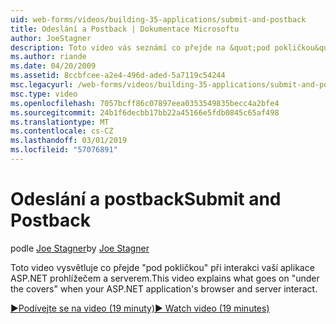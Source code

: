```yaml
---
uid: web-forms/videos/building-35-applications/submit-and-postback
title: Odeslání a Postback | Dokumentace Microsoftu
author: JoeStagner
description: Toto video vás seznámí co přejde na &quot;pod pokličkou&quot; při interakci vaší aplikace ASP.NET prohlížečem a serverem.
ms.author: riande
ms.date: 04/20/2009
ms.assetid: 8ccbfcee-a2e4-496d-aded-5a7119c54244
msc.legacyurl: /web-forms/videos/building-35-applications/submit-and-postback
msc.type: video
ms.openlocfilehash: 7057bcff86c07897eea0353549835becc4a2bfe4
ms.sourcegitcommit: 24b1f6decbb17bb22a45166e5fdb0845c65af498
ms.translationtype: MT
ms.contentlocale: cs-CZ
ms.lasthandoff: 03/01/2019
ms.locfileid: "57076891"
---
```

<a name="submit-and-postback"></a><span data-ttu-id="df5fe-103">Odeslání a postback</span><span class="sxs-lookup"><span data-stu-id="df5fe-103">Submit and Postback</span></span>
====================
<span data-ttu-id="df5fe-104">podle [Joe Stagner](https://github.com/JoeStagner)</span><span class="sxs-lookup"><span data-stu-id="df5fe-104">by [Joe Stagner](https://github.com/JoeStagner)</span></span>

<span data-ttu-id="df5fe-105">Toto video vysvětluje co přejde &quot;pod pokličkou&quot; při interakci vaší aplikace ASP.NET prohlížečem a serverem.</span><span class="sxs-lookup"><span data-stu-id="df5fe-105">This video explains what goes on &quot;under the covers&quot; when your ASP.NET application's browser and server interact.</span></span>

[<span data-ttu-id="df5fe-106">&#9654;Podívejte se na video (19 minuty)</span><span class="sxs-lookup"><span data-stu-id="df5fe-106">&#9654; Watch video (19 minutes)</span></span>](https://channel9.msdn.com/Blogs/ASP-NET-Site-Videos/submit-and-postback)
